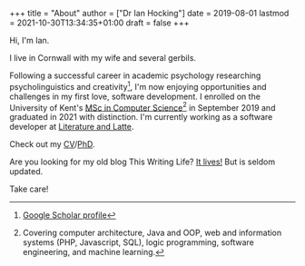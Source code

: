 +++
title = "About"
author = ["Dr Ian Hocking"]
date = 2019-08-01
lastmod = 2021-10-30T13:34:35+01:00
draft = false
+++

Hi, I'm Ian.

I live in Cornwall with my wife and several gerbils.

Following a successful career in academic psychology researching psycholinguistics
and creativity[^fn:1], I'm now enjoying opportunities
and challenges in my first love, software development. I enrolled on the University
of Kent's [MSc in Computer Science](https://www.kent.ac.uk/courses/postgraduate/243/computer-science)[^fn:2] in September 2019 and graduated in
2021 with distinction. I'm currently working as a software developer at [Literature and Latte](https://www.literatureandlatte.com).

Check out my [CV](https://www.dropbox.com/scl/fi/h92ptd1i2zgy9fhses1ua/cv.pdf?rlkey=du2idmbsnhhwd7am5vrg8u70l&dl=1)/[PhD](https://www.dropbox.com/s/pa7ymvusgifhvt2/Resources%20and%20Parsing%20thesis%20Hocking.pdf?dl=1).

Are you looking for my old blog This Writing Life? [It lives!](http://ianhocking.com/2012/06/19/%E2%98%85-the-cabinet-of-curiosities/) But is seldom updated.

Take care!

[^fn:1]: [Google Scholar profile](https://scholar.google.co.uk/citations?user=901ZnqMAAAAJ&hl=en)
[^fn:2]: Covering computer architecture, Java and OOP, web and information systems (PHP, Javascript, SQL), logic programming, software engineering, and machine learning.
